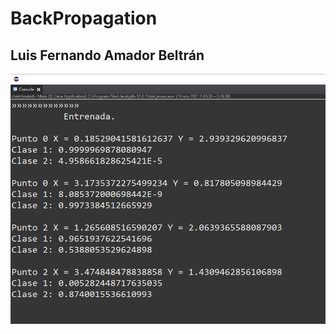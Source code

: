 # BackPropagation
## Luis Fernando Amador Beltrán

![alt text](https://github.com/Lui145/BackPropagation/blob/main/salida%20backpropagation.png)

